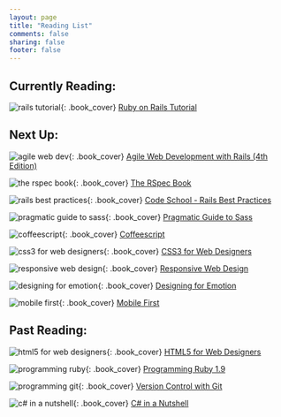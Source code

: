 ```yaml
---
layout: page
title: "Reading List"
comments: false
sharing: false
footer: false
---
```

Currently Reading:
------------------
![rails tutorial][rails_tutorial_img]{: .book_cover} [Ruby on Rails Tutorial][rails_tutorial]

Next Up:
--------
![agile web dev][agile_cover]{: .book_cover} [Agile Web Development with Rails (4th Edition)][rails]

![the rspec book][rspec_cover]{: .book_cover} [The RSpec Book][rspec]

![rails best practices][rbp_image]{: .book_cover} [Code School - Rails Best Practices][rbp]

![pragmatic guide to sass][sass_image]{: .book_cover} [Pragmatic Guide to Sass][sass]

![coffeescript][coffeescript_image]{: .book_cover} [Coffeescript][coffeescript]

![css3 for web designers][css3_cover]{: .book_cover} [CSS3 for Web Designers][css3]

![responsive web design][responsive_cover]{: .book_cover} [Responsive Web Design][responsive]

![designing for emotion][emotion_cover]{: .book_cover} [Designing for Emotion][emotion]

![mobile first][mobile_first_cover]{: .book_cover} [Mobile First][mobile]

Past Reading:
-------------
![html5 for web designers][html5_cover]{: .book_cover} [HTML5 for Web Designers][html5]

![programming ruby][ruby_cover]{: .book_cover} [Programming Ruby 1.9][ruby]

![programming git][git_cover]{: .book_cover} [Version Control with Git][git]

![c# in a nutshell][c_sharp_cover]{: .book_cover} [C# in a Nutshell][c_sharp]


[rbp_image]:          /images/rails-best-practices.png
[agile_cover]:        /images/books/agile_rails.jpg
[rspec_cover]:        /images/books/rspec.jpg
[ruby_cover]:         /images/books/programming_ruby.jpg
[git_cover]:          /images/books/git_cover.gif
[c_sharp_cover]:      /images/books/c_sharp.gif
[sass_image]:         /images/books/sass.jpg
[coffeescript_image]: /images/books/coffeescript.jpg
[rails_tutorial_img]: /images/books/rails_tutorial.png
[html5_cover]:         /images/books/html5.png
[css3_cover]:         /images/books/css3.png
[responsive_cover]:   /images/books/responsive.png
[emotion_cover]:      /images/books/emotion.png
[mobile_first_cover]: /images/books/mobile_first.png

[rbp]:            http://www.codeschool.com/courses/rails-best-practices
[rails]:          http://pragprog.com/book/rails4/agile-web-development-with-rails
[rspec]:          http://pragprog.com/book/achbd/the-rspec-book
[ruby]:           http://pragprog.com/book/ruby3/programming-ruby-1-9
[git]:            http://shop.oreilly.com/product/9780596520137.do
[c_sharp]:        http://shop.oreilly.com/product/9780596800963.do
[sass]:           http://pragprog.com/book/pg_sass/pragmatic-guide-to-sass
[coffeescript]:   http://pragprog.com/book/tbcoffee/coffeescript
[rails_tutorial]: http://ruby.railstutorial.org/
[html5]:          http://www.abookapart.com/products/html5-for-web-designers
[css3]:           http://www.abookapart.com/products/css3-for-web-designers
[responsive]:     http://www.abookapart.com/products/responsive-web-design
[emotion]:        http://www.abookapart.com/products/designing-for-emotion
[mobile]:         http://www.abookapart.com/products/mobile-first
